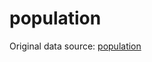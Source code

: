 # population
Original data source: [population](https://github.com/datasets/population/blob/master/data/population.csv)
